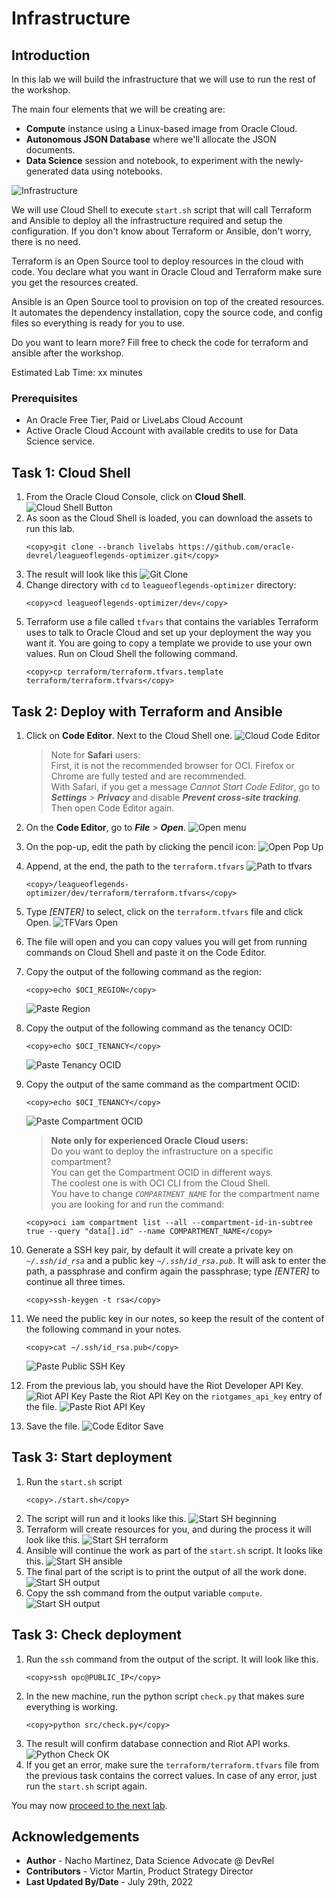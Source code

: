 # Infrastructure

## Introduction

In this lab we will build the infrastructure that we will use to run the rest of the workshop.

The main four elements that we will be creating are:
- **Compute** instance using a Linux-based image from Oracle Cloud.
- **Autonomous JSON Database** where we'll allocate the JSON documents.
- **Data Science** session and notebook, to experiment with the newly-generated data using notebooks.

![Infrastructure](images/lol_infra.png)

We will use Cloud Shell to execute `start.sh` script that will call Terraform and Ansible to deploy all the infrastructure required and setup the configuration. If you don't know about Terraform or Ansible, don't worry, there is no need.

Terraform is an Open Source tool to deploy resources in the cloud with code. You declare what you want in Oracle Cloud and Terraform make sure you get the resources created.

Ansible is an Open Source tool to provision on top of the created resources. It automates the dependency installation, copy the source code, and config files so everything is ready for you to use.

Do you want to learn more? Fill free to check the code for terraform and ansible after the workshop.

Estimated Lab Time: xx minutes

### Prerequisites

* An Oracle Free Tier, Paid or LiveLabs Cloud Account
* Active Oracle Cloud Account with available credits to use for Data Science service.


## Task 1: Cloud Shell

1. From the Oracle Cloud Console, click on **Cloud Shell**.
  ![Cloud Shell Button](images/cloud-shell-button.png)
2. As soon as the Cloud Shell is loaded, you can download the assets to run this lab.
    ```
    <copy>git clone --branch livelabs https://github.com/oracle-devrel/leagueoflegends-optimizer.git</copy>
    ```
3. The result will look like this
  ![Git Clone](images/git-clone.png)
4. Change directory with `cd` to `leagueoflegends-optimizer` directory:
    ```
    <copy>cd leagueoflegends-optimizer/dev</copy>
    ```
5. Terraform use a file called `tfvars` that contains the variables Terraform uses to talk to Oracle Cloud and set up your deployment the way you want it. You are going to copy a template we provide to use your own values. Run on Cloud Shell the following command.
    ```
    <copy>cp terraform/terraform.tfvars.template terraform/terraform.tfvars</copy>
    ```

## Task 2: Deploy with Terraform and Ansible

1. Click on **Code Editor**. Next to the Cloud Shell one.
    ![Cloud Code Editor](images/cloud-code-editor.png)

    > Note for **Safari** users:<br>
    > First, it is not the recommended browser for OCI. Firefox or Chrome are fully tested and are recommended.<br>
    > With Safari, if you get a message _Cannot Start Code Editor_, go to _**Settings** > **Privacy**_ and disable _**Prevent cross-site tracking**_.<br>
    > Then open Code Editor again.
2. On the **Code Editor**, go to _**File** > **Open**_.
    ![Open menu](images/code-editor-open-menu.png)
3. On the pop-up, edit the path by clicking the pencil icon:
    ![Open Pop Up](images/code-editor-open-popup.png)
4. Append, at the end, the path to the `terraform.tfvars`
    ![Path to tfvars](images/code-editor-path.png)
    ```
    <copy>/leagueoflegends-optimizer/dev/terraform/terraform.tfvars</copy>
    ```
5. Type _[ENTER]_ to select, click on the `terraform.tfvars` file and click Open.
    ![TFVars Open](images/code-editor-open-tfvars.png)
6. The file will open and you can copy values you will get from running commands on Cloud Shell and paste it on the Code Editor.
7. Copy the output of the following command as the region:
    ```
    <copy>echo $OCI_REGION</copy>
    ```
    ![Paste Region](images/paste-region.png)
8. Copy the output of the following command as the tenancy OCID:
    ```
    <copy>echo $OCI_TENANCY</copy>
    ```
    ![Paste Tenancy OCID](images/paste-tenancy-ocid.png)
9. Copy the output of the same command as the compartment OCID:
    ```
    <copy>echo $OCI_TENANCY</copy>
    ```
    ![Paste Compartment OCID](images/paste-compartment-ocid.png)

    > **Note only for experienced Oracle Cloud users:**<br>
    > Do you want to deploy the infrastructure on a specific compartment?<br>
    > You can get the Compartment OCID in different ways.<br>
    > The coolest one is with OCI CLI from the Cloud Shell.<br>
    > You have to change _`COMPARTMENT_NAME`_ for the compartment name you are looking for and run the command:
    ```
    <copy>oci iam compartment list --all --compartment-id-in-subtree true --query "data[].id" --name COMPARTMENT_NAME</copy>
    ```
10. Generate a SSH key pair, by default it will create a private key on _`~/.ssh/id_rsa`_ and a public key _`~/.ssh/id_rsa.pub`_.
    It will ask to enter the path, a passphrase and confirm again the passphrase; type _[ENTER]_ to continue all three times.
    ```
    <copy>ssh-keygen -t rsa</copy>
    ```
11. We need the public key in our notes, so keep the result of the content of the following command in your notes.
    ```
    <copy>cat ~/.ssh/id_rsa.pub</copy>
    ```
    ![Paste Public SSH Key](images/paste-public-ssh-key.png)
12. From the previous lab, you should have the Riot Developer API Key.
  ![Riot API Key](images/riot_api_key_gen.png)
  Paste the Riot API Key on the `riotgames_api_key` entry of the file.
  ![Paste Riot API Key](images/paste-riot-api-key.png)
10. Save the file.
    ![Code Editor Save](images/code-editor-save.png)

## Task 3: Start deployment

1. Run the `start.sh` script
    ```
    <copy>./start.sh</copy>
    ```
2. The script will run and it looks like this.
    ![Start SH beginning](images/start-sh-beginning.png)
3. Terraform will create resources for you, and during the process it will look like this.
    ![Start SH terraform](images/start-sh-terraform.png)
4. Ansible will continue the work as part of the `start.sh` script. It looks like this.
    ![Start SH ansible](images/start-sh-ansible.png)
5. The final part of the script is to print the output of all the work done.
    ![Start SH output](images/start-sh-output.png)
6. Copy the ssh command from the output variable `compute`.
    ![Start SH output](images/start-sh-ssh.png)

## Task 3: Check deployment

1. Run the `ssh` command from the output of the script. It will look like this.
    ```
    <copy>ssh opc@PUBLIC_IP</copy>
    ```
2. In the new machine, run the python script `check.py` that makes sure everything is working.
    ```
    <copy>python src/check.py</copy>
    ```
3. The result will confirm database connection and Riot API works.
    ![Python Check OK](images/python-check-ok.png)
4. If you get an error, make sure the `terraform/terraform.tfvars` file from the previous task contains the correct values. In case of any error, just run the `start.sh` script again.


You may now [proceed to the next lab](#next).

## Acknowledgements

* **Author** - Nacho Martinez, Data Science Advocate @ DevRel
* **Contributors** - Victor Martin, Product Strategy Director
* **Last Updated By/Date** - July 29th, 2022